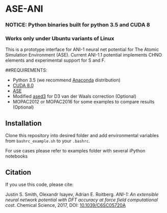 # ASE-ANI

### NOTICE: Python binaries built for python 3.5 and CUDA 8
### Works only under Ubuntu variants of Linux 

This is a prototype interface for ANI-1 neural net potential for The Atomic Simulation Environment (ASE). Current ANI-1.1 potential implements CHNO elements and experimental support for S and F.

##REQUIREMENTS:
* Python 3.5 (we recommend [Anaconda](https://www.continuum.io/downloads) distribution)
* [CUDA 8.0](https://developer.nvidia.com/cuda-downloads)
* [ASE](https://wiki.fysik.dtu.dk/ase/index.html)
* Modified [ased3](https://github.com/isayev/ased3) for D3 van der Waals correction (Optional) 
* MOPAC2012 or MOPAC2016 for some examples to compare results (Optional) 

## Installation
Clone this repository into desired folder and add environmental variables from `bashrc_example.sh` to your `.bashrc`. 

For use cases please refer to examples folder with several iPython notebooks

## Citation
If you use this code, please cite:

Justin S. Smith, Olexandr Isayev, Adrian E. Roitberg. *ANI-1: An extensible neural network potential with DFT accuracy at force field computational cost*. Chemical Science, 2017, DOI: [10.1039/C6SC05720A](http://pubs.rsc.org/en/content/articlelanding/2017/sc/c6sc05720a)

